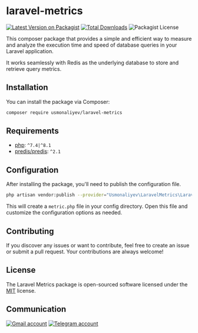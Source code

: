 # laravel-metrics

[![Latest Version on Packagist](https://img.shields.io/packagist/v/usmonaliyev/laravel-metrics.svg)](https://packagist.org/packages/usmonaliyev/laravel-metrics)
[![Total Downloads](https://img.shields.io/packagist/dt/usmonaliyev/laravel-metrics.svg)](https://packagist.org/packages/usmonaliyev/laravel-metrics)
![Packagist License](https://img.shields.io/packagist/l/usmonaliyev/laravel-metrics)

This composer package that provides a simple and efficient way to measure and analyze the execution time and speed of database queries in your Laravel application.

It works seamlessly with Redis as the underlying database to store and retrieve query metrics.

## Installation

You can install the package via Composer:

```bash
composer require usmonaliyev/laravel-metrics
```

## Requirements

- [php](https://php.net): `^7.4|^8.1`
- [predis/predis](https://packagist.org/packages/predis/predis): `^2.1`

## Configuration

After installing the package, you'll need to publish the configuration file.

```bash
php artisan vendor:publish --provider="Usmonaliyev\LaravelMetrics\LaravelMetricServiceProvider" --tag="config"
```

This will create a `metric.php` file in your config directory.
Open this file and customize the configuration options as needed.

## Contributing

If you discover any issues or want to contribute, feel free to create an issue or submit a pull request. Your contributions are always welcome!

## License

The Laravel Metrics package is open-sourced software licensed under the [MIT](https://choosealicense.com/licenses/mit/) license.

## Communication

[![Gmail account](https://img.shields.io/badge/Gmail-D14836?style=for-the-badge&logo=gmail&logoColor=white)](https://mail.google.com/mail/u/0/#inbox?compose=CllgCJTMXlTvXZtwqllWKkrmkrnwMBVGBmbkbbpZvxVRvpGmcSZZprrWfMrCvhsPMRbDZKTbWGq)
[![Telegram account](https://img.shields.io/badge/Telegram-2CA5E0?style=for-the-badge&logo=telegram&logoColor=white)](https://t.me/t1nnur)


